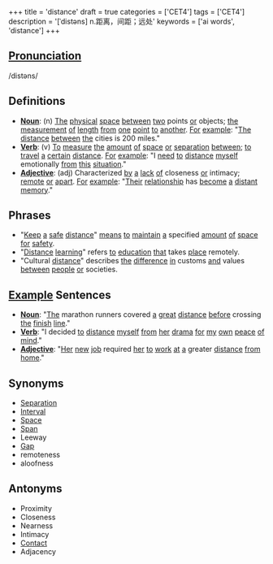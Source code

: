 +++
title = 'distance'
draft = true
categories = ['CET4']
tags = ['CET4']
description = '[ˈdistəns] n.距离，间距；远处'
keywords = ['ai words', 'distance']
+++

## [Pronunciation](/post/pronunciation/)
/distəns/

## Definitions
- **[Noun](/post/noun/)**: (n) [The](/post/the/) [physical](/post/physical/) [space](/post/space/) [between](/post/between/) [two](/post/two/) points [or](/post/or/) objects; [the](/post/the/) [measurement](/post/measurement/) [of](/post/of/) [length](/post/length/) [from](/post/from/) [one](/post/one/) [point](/post/point/) [to](/post/to/) [another](/post/another/). [For](/post/for/) [example](/post/example/): "[The](/post/the/) [distance](/post/distance/) [between](/post/between/) [the](/post/the/) cities is 200 miles."
- **[Verb](/post/verb/)**: (v) [To](/post/to/) [measure](/post/measure/) [the](/post/the/) [amount](/post/amount/) [of](/post/of/) [space](/post/space/) [or](/post/or/) [separation](/post/separation/) [between](/post/between/); [to](/post/to/) [travel](/post/travel/) [a](/post/a/) [certain](/post/certain/) [distance](/post/distance/). [For](/post/for/) [example](/post/example/): "I [need](/post/need/) [to](/post/to/) [distance](/post/distance/) [myself](/post/myself/) emotionally [from](/post/from/) [this](/post/this/) [situation](/post/situation/)."
- **[Adjective](/post/adjective/)**: (adj) Characterized [by](/post/by/) [a](/post/a/) [lack](/post/lack/) [of](/post/of/) closeness [or](/post/or/) intimacy; [remote](/post/remote/) [or](/post/or/) [apart](/post/apart/). [For](/post/for/) [example](/post/example/): "[Their](/post/their/) [relationship](/post/relationship/) has [become](/post/become/) [a](/post/a/) [distant](/post/distant/) [memory](/post/memory/)."

## Phrases
- "[Keep](/post/keep/) [a](/post/a/) [safe](/post/safe/) [distance](/post/distance/)" [means](/post/means/) [to](/post/to/) [maintain](/post/maintain/) [a](/post/a/) specified [amount](/post/amount/) [of](/post/of/) [space](/post/space/) [for](/post/for/) [safety](/post/safety/).
- "[Distance](/post/distance/) [learning](/post/learning/)" refers [to](/post/to/) [education](/post/education/) [that](/post/that/) takes [place](/post/place/) remotely.
- "Cultural [distance](/post/distance/)" describes [the](/post/the/) [difference](/post/difference/) [in](/post/in/) customs [and](/post/and/) values [between](/post/between/) [people](/post/people/) [or](/post/or/) societies.

## [Example](/post/example/) Sentences
- **[Noun](/post/noun/)**: "[The](/post/the/) marathon runners covered [a](/post/a/) [great](/post/great/) [distance](/post/distance/) [before](/post/before/) crossing [the](/post/the/) [finish](/post/finish/) [line](/post/line/)."
- **[Verb](/post/verb/)**: "I decided [to](/post/to/) [distance](/post/distance/) [myself](/post/myself/) [from](/post/from/) [her](/post/her/) [drama](/post/drama/) [for](/post/for/) [my](/post/my/) [own](/post/own/) [peace](/post/peace/) [of](/post/of/) [mind](/post/mind/)."
- **[Adjective](/post/adjective/)**: "[Her](/post/her/) [new](/post/new/) [job](/post/job/) required [her](/post/her/) [to](/post/to/) [work](/post/work/) [at](/post/at/) [a](/post/a/) greater [distance](/post/distance/) [from](/post/from/) [home](/post/home/)."

## Synonyms
- [Separation](/post/separation/)
- [Interval](/post/interval/)
- [Space](/post/space/)
- [Span](/post/span/)
- Leeway
- [Gap](/post/gap/)
- remoteness
- aloofness

## Antonyms
- Proximity
- Closeness
- Nearness
- Intimacy
- [Contact](/post/contact/)
- Adjacency
